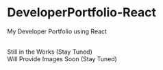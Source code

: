 # DeveloperPortfolio-React
My Developer Portfolio using React

<br />
Still in the Works (Stay Tuned) 

<br />
Will Provide Images Soon (Stay Tuned) 
